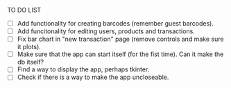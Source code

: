TO DO LIST
 - [ ] Add functionality for creating barcodes (remember guest barcodes).
 - [ ] Add funcitonality for editing users, products and transactions.
 - [ ] Fix bar chart in "new transaction" page (remove controls and make sure it plots).
 - [ ] Make sure that the app can start itself (for the fist time). Can it make the db itself?
 - [ ] Find a way to display the app, perhaps tkinter.
 - [ ] Check if there is a way to make the app uncloseable.